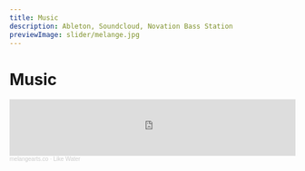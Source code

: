 ```yaml
---
title: Music
description: Ableton, Soundcloud, Novation Bass Station
previewImage: slider/melange.jpg
---
```


# Music

<iframe width="100%" height="100" scrolling="no" frameborder="no" allow="autoplay" src="https://w.soundcloud.com/player/?url=https%3A//api.soundcloud.com/tracks/933619177&color=%23ff5500&auto_play=false&hide_related=false&show_comments=true&show_user=true&show_reposts=false&show_teaser=true&visual=true"></iframe><div style="font-size: 10px; color: #cccccc;line-break: anywhere;word-break: normal;overflow: hidden;white-space: nowrap;text-overflow: ellipsis; font-family: Interstate,Lucida Grande,Lucida Sans Unicode,Lucida Sans,Garuda,Verdana,Tahoma,sans-serif;font-weight: 100;"><a href="https://soundcloud.com/jaykhan-sound" title="melangearts.co" target="_blank" style="color: #cccccc; text-decoration: none;">melangearts.co</a> · <a href="https://soundcloud.com/jaykhan-sound/like-water" title="Like Water" target="_blank" style="color: #cccccc; text-decoration: none;">Like Water</a></div>